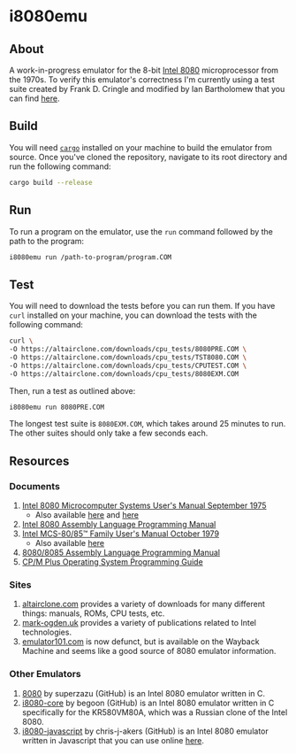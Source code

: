 # i8080emu

## About

A work-in-progress emulator for the 8-bit [Intel 8080](https://en.wikipedia.org/wiki/Intel_8080)
microprocessor from the 1970s. To verify this emulator's correctness I'm
currently using a test suite created by Frank D. Cringle and modified by
Ian Bartholomew that you can find [here](https://altairclone.com/downloads/cpu_tests/).

## Build

You will need [`cargo`](https://doc.rust-lang.org/cargo/getting-started/installation.html)
installed on your machine to build the emulator from source. Once you've cloned
the repository, navigate to its root directory and run the following command:

```sh
cargo build --release
```

## Run

To run a program on the emulator, use the `run` command followed by the path
to the program:

```sh
i8080emu run /path-to-program/program.COM
```

## Test

You will need to download the tests before you can run them. If you have `curl`
installed on your machine, you can download the tests with the following
command:

```sh
curl \
-O https://altairclone.com/downloads/cpu_tests/8080PRE.COM \
-O https://altairclone.com/downloads/cpu_tests/TST8080.COM \
-O https://altairclone.com/downloads/cpu_tests/CPUTEST.COM \
-O https://altairclone.com/downloads/cpu_tests/8080EXM.COM
```

Then, run a test as outlined above:

```sh
i8080emu run 8080PRE.COM
```

The longest test suite is `8080EXM.COM`, which takes around 25 minutes to run.
The other suites should only take a few seconds each.

## Resources

### Documents

1. [Intel 8080 Microcomputer Systems User's Manual September 1975](https://www.nj7p.info/Manuals/PDFs/Intel/9800153B.pdf)
    - Also available [here](https://archive.org/details/intel8080microco00inte) and [here](https://mark-ogden.uk/files/intel/publications/98-153B%20Intel%208080%20Microcomputer%20Systems%20Users%20Manual-Sep75.pdf)
2. [Intel 8080 Assembly Language Programming Manual](https://altairclone.com/downloads/manuals/8080%20Programmers%20Manual.pdf)
3. [Intel MCS-80/85™ Family User's Manual October 1979](https://archive.org/details/Mcs80_85FamilyUsersManual/page/n1/mode/2up)
    - Also available [here](https://drive.google.com/file/d/0B9rh9tVI0J5mMDQ5M2VkYzYtMWZkYS00YWVlLTg5MWEtNTgzN2ZjYTk3YWU3/view?resourcekey=0--8gZogrur8I4z7w4MMAwkg)
4. [8080/8085 Assembly Language Programming Manual](https://altairclone.com/downloads/manuals/8080-8085%20Programmers%20Manual.pdf)
5. [CP/M Plus Operating System Programming Guide](http://www.cpm.z80.de/manuals/cpm3-pgr.pdf)

### Sites

1. [altairclone.com](https://altairclone.com/downloads/) provides a variety of
downloads for many different things: manuals, ROMs, CPU tests, etc.
2. [mark-ogden.uk](https://mark-ogden.uk/files/intel/publications/) provides a
variety of publications related to Intel technologies.
3. [emulator101.com](http://web.archive.org/web/20240522090447/http://emulator101.com/)
is now defunct, but is available on the Wayback Machine and seems like a good
source of 8080 emulator information.

### Other Emulators

1. [8080](https://github.com/superzazu/8080) by superzazu (GitHub)
is an Intel 8080 emulator written in C.
2. [i8080-core](https://github.com/begoon/i8080-core) by begoon (GitHub) is an
Intel 8080 emulator written in C specifically for the KR580VM80A, which was a
Russian clone of the Intel 8080.
3. [i8080-javascript](https://github.com/chris-j-akers/i8080-javascript)
by chris-j-akers (GitHub) is an Intel 8080 emulator written in Javascript that
you can use online [here](https://8080.cakers.io/).
